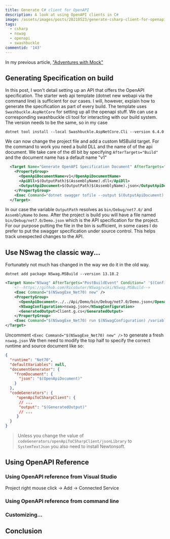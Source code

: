 ```yaml
---
title: Generate C# client for OpenAPI
description: A look at using OpenAPI clients in C#
image: /assets/images/posts/20210523/generate-csharp-client-for-openapi/cover_image.png
tags:
  - csharp
  - nswag
  - openapi
  - swashbuckle
commentid: '143'
---
```

In my previous article, ["Adventures with Mock"](https://kaylumah.nl/2021/04/11/an-approach-to-writing-mocks.html)




## Generating Specification on build
In this post, I won't detail setting up an API that offers the OpenAPI specification. The starter web api template (dotnet new webapi via the command line) is sufficient for our cases. I will, however, explain how to generate the specification as part of every build. The template uses `Swashbuckle.AspNetCore` for setting up all the openapi stuff. We can use a corresponding  swashbuckle cli tool for interacting with our build system. The version needs to be the same, so in my case

```
dotnet tool install --local Swashbuckle.AspNetCore.Cli --version 6.4.0
```

We can now change the project file and add a custom MSBuild target. For the command to work you need a build DLL and the name of of the api document. We take care of the dll bit by specifying `AfterTargets="Build"` and the document name has a default name "v1"

```xml
  <Target Name="Generate OpenAPI Specification Document" AfterTargets="Build">
    <PropertyGroup>
      <OpenApiDocumentName>v1</OpenApiDocumentName>
      <ApiDll>$(OutputPath)$(AssemblyName).dll</ApiDll>
      <OutputApiDocument>$(OutputPath)$(AssemblyName).json</OutputApiDocument>
    </PropertyGroup>
    <Exec Command="dotnet swagger tofile --output $(OutputApiDocument) $(ApiDll) $(OpenApiDocumentName)" ContinueOnError="true" />
  </Target>
```

In our case the variable `OutputPath` resolves as `bin/Debug/net7.0/` and `AssemblyName` to `Demo`.  After the project is build you will have a file named `bin/Debug/net7.0/Demo.json` which is the API specification for the project. For our purpose putting the file in the bin is sufficient, in some cases I do prefer to put the swagger specification under source control. This helps track unexpected changes to the API. 

## Use NSwag the classic way...

Fortunately not much has changed in the way we do it in the old way.

```
dotnet add package NSwag.MSBuild --version 13.18.2
```

```xml
<Target Name="NSwag" AfterTargets="PostBuildEvent" Condition=" '$(Configuration)' == 'Debug' ">
    <!--https://github.com/RicoSuter/NSwag/wiki/NSwag.MSBuild-->
    <Exec Command="$(NSwagExe_Net70) new" />
    <PropertyGroup>
      <OpenApiDocument>../../Api/Demo/bin/Debug/net7.0/Demo.json</OpenApiDocument>
      <NSwagConfiguration>nswag.json</NSwagConfiguration>
      <GeneratedOutput>Client.g.cs</GeneratedOutput>
    </PropertyGroup>
    <Exec Command="$(NSwagExe_Net70) run $(NSwagConfiguration) /variables:OpenApiDocument=$(OpenApiDocument),GeneratedOutput=$(GeneratedOutput)" />
</Target>
```


Uncomment `<Exec Command="$(NSwagExe_Net70) new" />` to generate a fresh `nswag.json`
We then need to modify the top half to specify the correct runtime and source document like so:

```json
{
  "runtime": "Net70",
  "defaultVariables": null,
  "documentGenerator": {
    "fromDocument": {
      "json": "$(OpenApiDocument)"
    }
  },
  "codeGenerators": {
     "openApiToCSharpClient": { 
      // ...
      "output": "$(GeneratedOutput)"
      // ...
     }
  }
}
```

> Unless you change the value of `codeGenerators/openApiToCSharpClient/jsonLibrary` to `SystemTextJson` you also need to install Newtonsoft.

## Using OpenAPI Reference

### Using OpenAPI reference from Visual Studio

Project right mouse click -> Add -> Connected Service


### Using OpenAPI reference from command line


### Customizing...

## Conclusion